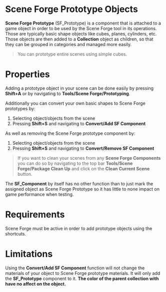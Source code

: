 ﻿
# Scene Forge Prototype Objects

**Scene Forge Prototype** (SF_Prototype) is a component that is attached to a game object in order to be used by the Scene Forge tool in its operations. Those are typically basic shape objects like cubes, planes, cylinders, etc. Those objects are then added to a **Collection** object as children, so that they can be grouped in categories and managed more easily.

>You can prototype entire scenes using simple cubes.

# Properties
Adding a prototype object in your scene can be done easily by pressing **Shift+A** or by navigating to **Tools/Scene Forge/Prototyping**. 

Additionally you can convert your own basic shapes to Scene Forge prototypes by:
1. Selecting object/objects from the scene
2. Pressing **Shift+S** and navigating to **Convert/Add SF Component**

As well as removing the Scene Forge prototype component by:
1. Selecting object/objects from the scene
2. Pressing **Shift+S** and navigating to **Convert/Remove SF Component**

>If you want to clean your scenes from any **Scene Forge Components** you can do so by navigating to the top bar **Tools/Scene Forge/Package Clean Up** and click on the **Clean Current Scene** button.

The **SF_Component** by itself has no other function than to just mark the assigned object as Scene Forge Prototype so it has little to none impact on game performance when testing.

# Requirements
Scene Forge must be active in order to add prototype objects using the shortcuts.


# Limitations
Using the **Convert/Add SF Component** function will not change the materials of your object to Scene Forge prototype materials. It will only add the **SF_Prototype** component to it. **The color of the parent collection with have no affect on the object.**
